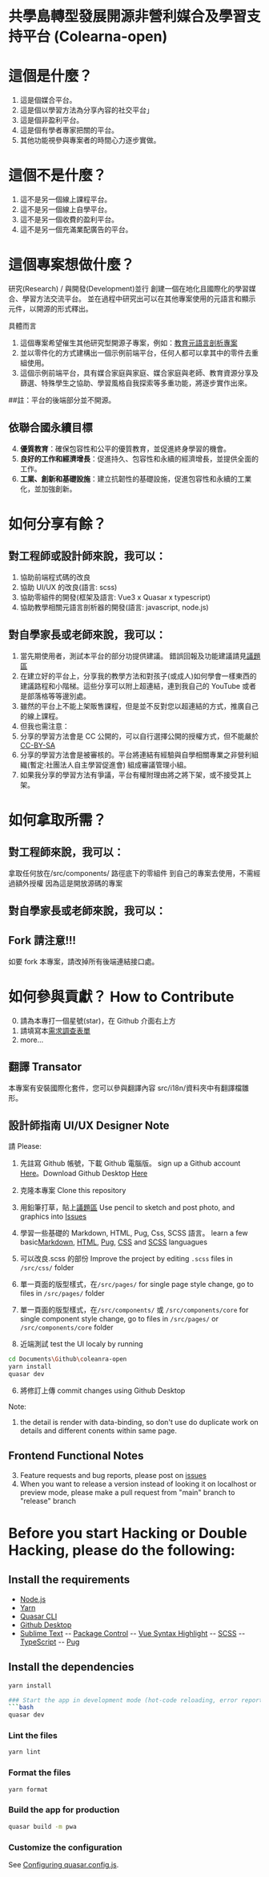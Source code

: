 # 共學島轉型發展開源非營利媒合及學習支持平台 (Colearna-open)

# 這個是什麼？

1. 這是個媒合平台。
2. 這是個以學習方法為分享內容的社交平台」
3. 這是個非盈利平台。
4. 這是個有學者專家把關的平台。
5. 其他功能視參與專案者的時間心力逐步實做。

# 這個不是什麼？

1. 這不是另一個線上課程平台。
2. 這不是另一個線上自學平台。
3. 這不是另一個收費的盈利平台。
4. 這不是另一個充滿業配廣告的平台。

# 這個專案想做什麼？

研究(Research) / 與開發(Development)並行
創建一個在地化且國際化的學習媒合、學習方法交流平台。
並在過程中研究出可以在其他專案使用的元語言和顯示元件，以開源的形式釋出。

具體而言

1. 這個專案希望催生其他研究型開源子專案，例如：[教育元語言剖析專案](https://github.com/bestian/edu-lang)
2. 並以零件化的方式建構出一個示例前端平台，任何人都可以拿其中的零件去重組使用。
3. 這個示例前端平台，具有媒合家庭與家庭、媒合家庭與老師、教育資源分享及篩選、特殊學生之協助、學習風格自我探索等多重功能，將逐步實作出來。

##註：平台的後端部分並不開源。

## 依聯合國永續目標

4. **優質教育**：確保包容性和公平的優質教育，並促進終身學習的機會。
5. **良好的工作和經濟增長**：促進持久、包容性和永續的經濟增長，並提供全面的工作。
6. **工業、創新和基礎設施**：建立抗韌性的基礎設施，促進包容性和永續的工業化，並加強創新。

# 如何分享有餘？

## 對工程師或設計師來說，我可以：

1. 協助前端程式碼的改良
2. 協助 UI/UX 的改良(語言: scss)
3. 協助零組件的開發(框架及語言: Vue3 x Quasar x typescript)
4. 協助教學相關元語言剖析器的開發(語言: javascript, node.js)

## 對自學家長或老師來說，我可以：

1.  當先期使用者，測試本平台的部分功提供建議。 錯誤回報及功能建議請見[議題區](https://github.com/bestian/colearna-open/issues)
2.  在建立好的平台上，分享我的教學方法和對孩子(或成人)如何學會一樣東西的建議路程和小階梯。這些分享可以附上超連結，連到我自己的 YouTube 或者是部落格等等邊別處。
3.  雖然的平台上不能上架販售課程，但是並不反對您以超連結的方式，推廣自己的線上課程。
4.  但我也需注意：
5.  分享的學習方法會是 CC 公開的，可以自行選擇公開的授權方式，但不能嚴於[CC-BY-SA](https://creativecommons.org/licenses/by-sa/3.0/tw/)
6.  分享的學習方法會是被審核的。平台將連結有經驗與自學相關專業之非營利組織(暫定:社團法人自主學習促進會) 組成審議管理小組。
7.  如果我分享的學習方法有爭議，平台有權附理由將之將下架，或不接受其上架。

# 如何拿取所需？

## 對工程師來說，我可以：

拿取任何放在/src/components/ 路徑底下的零組件
到自己的專案去使用，不需經過額外授權
因為這是開放源碼的專案

## 對自學家長或老師來說，我可以：

## Fork 請注意!!!

如要 fork 本專案，請改掉所有後端連結接口處。

# 如何參與貢獻？ How to Contribute

0. 請為本專打一個星號(star)，在 Github 介面右上方
1. 請填寫本[需求調查表單](https://forms.gle/2w4p13Vm7d1CoEBj9)
2. more...

## 翻譯 Transator

本專案有安裝國際化套件，您可以參與翻譯內容
src/i18n/資料夾中有翻譯檔雛形。

## 設計師指南 UI/UX Designer Note

請 Please:

1. 先註寫 Github 帳號，下載 Github 電腦版。 sign up a Github account [Here](https://github.com/)。Download Github Desktop [Here](https://desktop.github.com/)

2. 克隆本專案 Clone this repository

3. 用鉛筆打草，貼上[議題區](https://github.com/bestian/colearna-open/issues) Use pencil to sketch and post photo, and graphics into [Issues](https://github.com/bestian/colearna-open/issues)

4. 學習一些基礎的 Markdown, HTML, Pug, Css, SCSS 語言。 learn a few basic[Markdown](https://markdown.tw/), [HTML](https://www.w3schools.com/html/), [Pug](https://pugjs.org/api/getting-started.html), [CSS](https://www.w3schools.com/Css/) and [SCSS](https://sass-lang.com/documentation/syntax) languagues
5. 可以改良.scss 的部份 Improve the project by editing `.scss` files in `/src/css/` folder
6. 單一頁面的版型樣式，在`/src/pages/` for single page style change, go to files in `/src/pages/` folder
7. 單一頁面的版型樣式，在`/src/components/` 或 `/src/components/core` for single component style change, go to files in `/src/pages/` or `/src/components/core` folder
8. 近端測試 test the UI localy by running

```bash
cd Documents\Github\coleanra-open
yarn install
quasar dev
```

6. 將修訂上傳 commit changes using Github Desktop

Note:

1. the detail is render with data-binding, so don't use do duplicate work on details and different conents within same page.

## Frontend Functional Notes

3. Feature requests and bug reports, please post on [issues](https://github.com/bestian/colearna/issues)
4. When you want to release a version instead of looking it on localhost or preview mode, please make a pull request from "main" branch to "release" branch

# Before you start Hacking or Double Hacking, please do the following:

## Install the requirements

- [Node.js](https://nodejs.org/en/download/)
- [Yarn](https://classic.yarnpkg.com/lang/en/docs/install/#mac-stable)
- [Quasar CLI](https://quasar.dev/start/quasar-cli)
- [Github Desktop](https://desktop.github.com/)
- [Sublime Text](https://www.sublimetext.com/download)
  -- [Package Control](https://packagecontrol.io/installation)
  -- [Vue Syntax Highlight](https://packagecontrol.io/packages/Vue%20Syntax%20Highlight)
  -- [SCSS](https://packagecontrol.io/packages/SCSS)
  -- [TypeScript](https://packagecontrol.io/packages/TypeScript)
  -- [Pug](https://packagecontrol.io/packages/Pug)

## Install the dependencies

````bash
yarn install

### Start the app in development mode (hot-code reloading, error reporting, etc.)
```bash
quasar dev
````

### Lint the files

```bash
yarn lint
```

### Format the files

```bash
yarn format
```

### Build the app for production

```bash
quasar build -m pwa
```

### Customize the configuration

See [Configuring quasar.config.js](https://v2.quasar.dev/quasar-cli-webpack/quasar-config-js).
